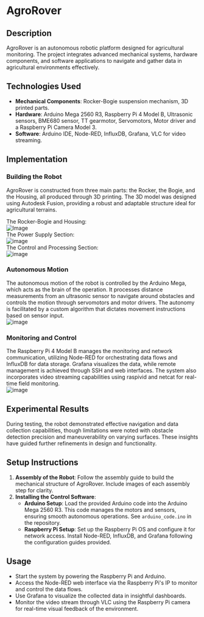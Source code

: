 # AgroRover

## Description
AgroRover is an autonomous robotic platform designed for agricultural monitoring. The project integrates advanced mechanical systems, hardware components, and software applications to navigate and gather data in agricultural environments effectively.

## Technologies Used
- **Mechanical Components**: Rocker-Bogie suspension mechanism, 3D printed parts.
- **Hardware**: Arduino Mega 2560 R3, Raspberry Pi 4 Model B, Ultrasonic sensors, BME680 sensor, TT gearmotor, Servomotors, Motor driver and a Raspberry Pi Camera Model 3.
- **Software**: Arduino IDE, Node-RED, InfluxDB, Grafana, VLC for video streaming.

## Implementation

### Building the Robot
AgroRover is constructed from three main parts: the Rocker, the Bogie, and the Housing, all produced through 3D printing. The 3D model was designed using Autodesk Fusion, providing a robust and adaptable structure ideal for agricultural terrains.

The Rocker-Bogie and Housing:<br>
![Image](https://github.com/user-attachments/assets/06b50f2e-769e-4de6-80b1-58edaea05c91)
<br>
The Power Supply Section:<br>
![image](https://github.com/user-attachments/assets/c268d25b-275e-4e45-8e4e-4ed1e71d407b)
<br>
The Control and Processing Section:<br>
![image](https://github.com/user-attachments/assets/d12de5b4-89da-4dbd-ada3-c36264b265d3)
<br>

### Autonomous Motion
The autonomous motion of the robot is controlled by the Arduino Mega, which acts as the brain of the operation. It processes distance measurements from an ultrasonic sensor to navigate around obstacles and controls the motion through servomotors and motor drivers. The autonomy is facilitated by a custom algorithm that dictates movement instructions based on sensor input.
<br>
![image](https://github.com/user-attachments/assets/030181c1-5d2e-4449-8c39-e5fc8fea7ee5)
<br>

### Monitoring and Control
The Raspberry Pi 4 Model B manages the monitoring and network communication, utilizing Node-RED for orchestrating data flows and InfluxDB for data storage. Grafana visualizes the data, while remote management is achieved through SSH and web interfaces. The system also incorporates video streaming capabilities using raspivid and netcat for real-time field monitoring.
<br>
![image](https://github.com/user-attachments/assets/93197526-8310-4c5d-8bc7-e0b784ed6007)
<br>

## Experimental Results
During testing, the robot demonstrated effective navigation and data collection capabilities, though limitations were noted with obstacle detection precision and maneuverability on varying surfaces. These insights have guided further refinements in design and functionality.

## Setup Instructions
1. **Assembly of the Robot**: Follow the assembly guide to build the mechanical structure of AgroRover. Include images of each assembly step for clarity.
2. **Installing the Control Software**:
   - **Arduino Setup**: Load the provided Arduino code into the Arduino Mega 2560 R3. This code manages the motors and sensors, ensuring smooth autonomous operations. See `arduino_code.ino` in the repository.
   - **Raspberry Pi Setup**: Set up the Raspberry Pi OS and configure it for network access. Install Node-RED, InfluxDB, and Grafana following the configuration guides provided.

## Usage
- Start the system by powering the Raspberry Pi and Arduino.
- Access the Node-RED web interface via the Raspberry Pi's IP to monitor and control the data flows.
- Use Grafana to visualize the collected data in insightful dashboards.
- Monitor the video stream through VLC using the Raspberry Pi camera for real-time visual feedback of the environment.

